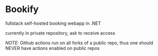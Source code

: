 # Bookify
fullstack self-hosted booking webapp in .NET

currently in private repository, ask to receive access

*NOTE*: Github actions run on all forks of a public repo, thus one should NEVER have actions enabled on public repos
